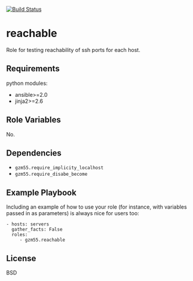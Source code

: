 [![Build Status](https://travis-ci.org/gzm55/ansible-reachable-role.svg?branch=master)](https://travis-ci.org/gzm55/ansible-reachable-role)

reachable
=========

Role for testing reachability of ssh ports for each host.

Requirements
------------

python modules:
* ansible>=2.0
* jinja2>=2.6

Role Variables
--------------

No.

Dependencies
------------

* `gzm55.require_implicity_localhost`
* `gzm55.require_disabe_become`

Example Playbook
----------------

Including an example of how to use your role (for instance, with variables passed in as parameters) is always nice for users too:

    - hosts: servers
      gather_facts: False
      roles:
         - gzm55.reachable

License
-------

BSD
